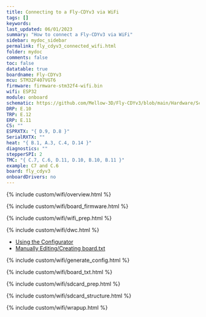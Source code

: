 ```yaml
---
title: Connecting to a Fly-CDYv3 via WiFi
tags: []
keywords: 
last_updated: 06/01/2023
summary: "How to connect a Fly-CDYv3 via WiFi"
sidebar: mydoc_sidebar
permalink: fly_cdyv3_connected_wifi.html
folder: mydoc
comments: false
toc: false
datatable: true
boardname: Fly-CDYv3
mcu: STM32F407VGT6
firmware: firmware-stm32f4-wifi.bin
wifi: ESP32
module: onboard
schematic: https://github.com/Mellow-3D/Fly-CDYv3/blob/main/Hardware/Schematic.pdf
DRP: E.10
TRP: E.12
ERP: E.11
CS: ""
ESPRXTX: "{ D.9, D.8 }"
SerialRXTX: ""
heat: "{ B.1, A.3, C.4, D.14 }"
diagnostics: ""
stepperSPI: 2
TMC: "{ C.7, C.6, D.11, D.10, B.10, B.11 }"
example: C7 and C.6
board: fly_cdyv3
onboardDrivers: no
---
```


{% include custom/wifi/overview.html %}

{% include custom/wifi/board_firmware.html %}

{% include custom/wifi/wifi_prep.html %}

{% include custom/wifi/dwc.html %}

<ul id="profileTabs" class="nav nav-tabs">
    <li class="active"><a class="noCrossRef" href="#generate" data-toggle="tab">Using the Configurator</a></li>
    <li><a class="noCrossRef" href="#manual" data-toggle="tab">Manually Editing/Creating board.txt</a></li>
</ul>
  <div class="tab-content">
<div role="tabpanel" class="tab-pane active" id="generate" markdown="1">

{% include custom/wifi/generate_config.html %}

</div>

<div role="tabpanel" class="tab-pane" id="manual" markdown="1">

{% include custom/wifi/board_txt.html %}

</div>

</div>

{% include custom/wifi/sdcard_prep.html %}

{% include custom/wifi/sdcard_structure.html %}

{% include custom/wifi/wrapup.html %}